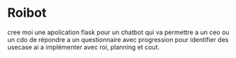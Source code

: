 # Roibot

cree moi une apolication flask pour un chatbot qui va permettre a un ceo ou un cdo de répondre a un questionnaire avec progression pour identifier des usecase ai a implémenter avec roi, planning et cout.
